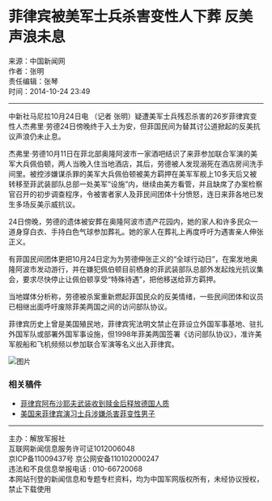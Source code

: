 # 菲律宾被美军士兵杀害变性人下葬 反美声浪未息

来源：中国新闻网  
作者：张明  
责任编辑：张琴  
时间：2014-10-24 23:49  

---

中新社马尼拉10月24日电 （记者 张明）疑遭美军士兵残忍杀害的26岁菲律宾变性人杰弗里·劳德24日傍晚终于入土为安，但菲国民间为替其讨公道掀起的反美抗议声浪仍未止息。

杰弗里·劳德10月11日在菲北部奥隆阿波市一家酒吧结识了来菲参加联合军演的美军大兵佩伯顿，两人当晚入住当地酒店，其后，劳德被人发现溺死在酒店房间洗手间里。被控涉嫌谋杀罪的美军大兵佩伯顿被美方羁押在美军军舰上10多天后又被转移至菲武装部队总部一处美军“设施”内，继续由美方看管，并且缺席了办案检察官召开的初步调查程序，令被害者家人及菲民间团体十分愤怒，连日来菲各地已发生多场反美示威抗议。

24日傍晚，劳德的遗体被安葬在奥隆阿波市遗产花园内，她的家人和许多民众一道身穿白衣、手持白色气球参加葬礼。她的家人在葬礼上再度呼吁为遇害亲人伸张正义。

有菲国民间团体更把10月24日定为为劳德伸张正义的“全球行动日”，在案发地奥隆阿波市发动游行，并在嫌犯佩伯顿目前栖身的菲武装部队总部外发起烛光抗议集会，要求尽快停止让佩伯顿享受“特殊待遇”，把他移送给菲方羁押。

当地媒体分析称，劳德被杀案重新燃起菲国民众的反美情绪，一些民间团体和议员已相继出面呼吁废除菲美两国之间的访问部队协议。

菲律宾历史上曾是美国殖民地，菲律宾宪法明文禁止在菲设立外国军事基地、驻扎外国军队或部署外国军事设施，但1998年菲美两国签署《访问部队协议》，准许美军舰船和飞机频频以参加联合军演等名义出入菲律宾。

![图片](../../15746.files/media-header.jpg)

### 相关稿件
- [菲律宾阿布沙耶夫武装收到赎金后释放德国人质](../18/content_6185377.htm)
- [美国来菲律宾演习士兵涉嫌杀害菲变性男子](../13/content_6177409.htm)

---

主办：解放军报社  
互联网新闻信息服务许可证1012006048  
京ICP备11009437号 京公网安备110102000247  
违法和不良信息举报电话 : 010-66720068  
本网站刊登的新闻信息和专题专栏资料，均为中国军网版权所有，未经协议授权，禁止下载使用